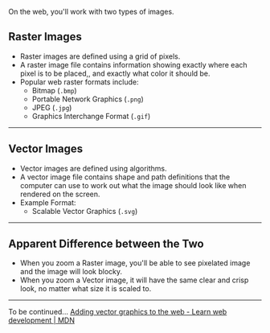 On the web, you'll work with two types of images.

## Raster Images
- Raster images are defined using a grid of pixels.
- A raster image file contains information showing exactly where each pixel is to be placed,, and exactly what color it should be.
- Popular web raster formats include:
	- Bitmap (`.bmp`)
	- Portable Network Graphics (`.png`)
	- JPEG (`.jpg`)
	- Graphics Interchange Format (`.gif`)
***
## Vector Images
- Vector images are defined using algorithms.
- A vector image file contains shape and path definitions that the computer can use to work out what the image should look like when rendered on the screen.
- Example Format:
	- Scalable Vector Graphics (`.svg`)
***
## Apparent Difference between the Two
- When you zoom a Raster image, you'll be able to see pixelated image and the image will look blocky.
- When you zoom a Vector image, it will have the same clear and crisp look, no matter what size it is scaled to.
***
To be continued...
[Adding vector graphics to the web - Learn web development | MDN](https://developer.mozilla.org/en-US/docs/Learn/HTML/Multimedia_and_embedding/Adding_vector_graphics_to_the_Web)
